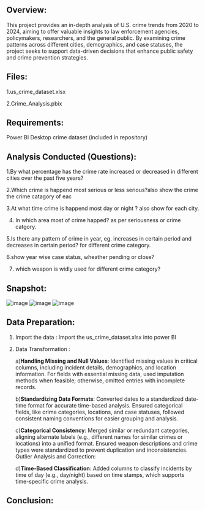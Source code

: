 ## Overview:
This project provides an in-depth analysis of U.S. crime trends from 2020 to 2024, aiming to offer valuable insights to law enforcement agencies, policymakers, researchers, and the general public.
By examining crime patterns across different cities, demographics, and case statuses, the project seeks to support data-driven decisions that enhance public safety and crime prevention strategies.

## Files:
1.us_crime_dataset.xlsx

2.Crime_Analysis.pbix

## Requirements:
Power BI Desktop
crime dataset (included in repository)

## Analysis Conducted (Questions):

1.By what percentage has the crime rate increased or decreased in different cities over the past five years?

2.Which crime is happend most serious or less serious?also show the crime the crime catagory of eac

3.At what time crime is happend most day or night ? also show for each city.

4. In which area most of crime happed? as per seriousness or crime catgory.

5.Is there any pattern of crime in year, eg. increases in certain period and decreases in certain period? for different crime category.

6.show year wise case status, wheather pending or close?

7. which weapon is widly used for different crime category?


## Snapshot:
![image](https://github.com/user-attachments/assets/6a4ccdf0-4897-4fcc-ad01-f54af79201e3)
![image](https://github.com/user-attachments/assets/c407a20f-7226-43c4-8df9-709f98a3fb52)
![image](https://github.com/user-attachments/assets/2a7b3742-72a9-48ab-9dea-793e7af902d1)




## Data Preparation: 

1) Import the data : Import the us_crime_dataset.xlsx into power BI

2) Data Transformation :
   
   a)**Handling Missing and Null Values**:
   Identified missing values in critical columns, including incident details, demographics, and location information.
   For fields with essential missing data, used imputation methods when feasible; otherwise, omitted entries with incomplete records.

   b)**Standardizing Data Formats**:
   Converted dates to a standardized date-time format for accurate time-based analysis.
   Ensured categorical fields, like crime categories, locations, and case statuses, followed consistent naming conventions for easier grouping and analysis.

   c)**Categorical Consistency**:
   Merged similar or redundant categories, aligning alternate labels (e.g., different names for similar crimes or locations) into a unified format.
   Ensured weapon descriptions and crime types were standardized to prevent duplication and inconsistencies.
   Outlier Analysis and Correction:

   d)**Time-Based Classification**:
   Added columns to classify incidents by time of day (e.g., day/night) based on time stamps, which supports time-specific crime analysis.

## Conclusion: 


